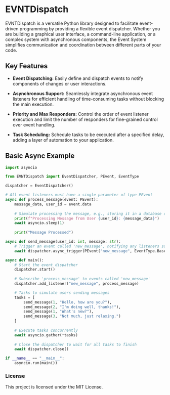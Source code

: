 # EVNTDispatch

EVNTDispatch is a versatile Python library designed to facilitate event-driven programming by providing a flexible event dispatcher. Whether you are building a graphical user interface, a command-line application, or a complex system with asynchronous components, the Event System simplifies communication and coordination between different parts of your code.

## Key Features
* **Event Dispatching:** Easily define and dispatch events to notify components of changes or user interactions.

* **Asynchronous Support:** Seamlessly integrate asynchronous event listeners for efficient handling of time-consuming tasks without blocking the main execution.

* **Priority and Max Responders:** Control the order of event listener execution and limit the number of responders for fine-grained control over event handling.
 
* **Task Scheduling:** Schedule tasks to be executed after a specified delay, adding a layer of automation to your application.
## Basic Async Example

```python
import asyncio

from EVNTDispatch import EventDispatcher, PEvent, EventType

dispatcher = EventDispatcher()

# All event listeners must have a single parameter of type PEvent
async def process_message(event: PEvent):
    message_data, user_id = event.data
    
    # Simulate processing the message, e.g., storing it in a database or applying business logic
    print(f"Processing Message from User {user_id}: {message_data}")
    await asyncio.sleep(1)
    
    print("Message Processed")

async def send_message(user_id: int, message: str):
    # Trigger an event called 'new_message', notifying any listeners subscribed to 'new_message'
    await dispatcher.async_trigger(PEvent("new_message", EventType.Base, data=(message, user_id)))

async def main():
    # Start the event dispatcher
    dispatcher.start()
    
    # Subscribe 'process_message' to events called 'new_message'
    dispatcher.add_listener("new_message", process_message)

    # Tasks to simulate users sending messages
    tasks = [
        send_message(1, "Hello, how are you?"),
        send_message(2, "I'm doing well, thanks!"),
        send_message(1, "What's new?"),
        send_message(3, "Not much, just relaxing.")
    ]
    
    # Execute tasks concurrently
    await asyncio.gather(*tasks)
    
    # Close the dispatcher to wait for all tasks to finish
    await dispatcher.close()

if __name__ == "__main__":
    asyncio.run(main())
```

### License
This project is licensed under the MIT License.
